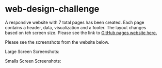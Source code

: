 # web-design-challenge

A responsive website with 7 total pages has been created. Each page contains a header, data, visualization and a footer. The layout changes based on teh screen size. Please see the link to [GitHub pages website here.](https://nadiarichards.github.io/web-design-challenge/assets/)

Please see the screenshots from the website below.

Large Screen Screenshots:


Smalls Screen Screenshots:

